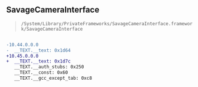 ## SavageCameraInterface

> `/System/Library/PrivateFrameworks/SavageCameraInterface.framework/SavageCameraInterface`

```diff

-10.44.0.0.0
-  __TEXT.__text: 0x1d64
+10.45.0.0.0
+  __TEXT.__text: 0x1d7c
   __TEXT.__auth_stubs: 0x250
   __TEXT.__const: 0x60
   __TEXT.__gcc_except_tab: 0xc8

```
